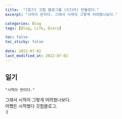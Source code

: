 ```yaml
---
title:  "[일기] 깃헙 블로그를 (드디어) 만들었다."
excerpt: "시작이 반이다. 그래서 시작이 그렇게 어려웠나보다."

categories: Blog
tags: [Blog, Life, Diary]

toc: false
toc_sticky: false
 
date: 2022-07-02
last_modified_at: 2022-07-02
---
```


## 일기   
```
"시작이 반이다."   
```
그래서 시작이 그렇게 어려웠나보다.   
어쨌든 시작했다 깃헙블로그.   
:)